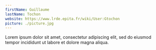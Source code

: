 ```yaml
---
firstName: Guillaume
lastName: Tochon
website: https://www.lrde.epita.fr/wiki/User:Gtochon
picture: ./picture.jpg
---
```


Lorem ipsum dolor sit amet, consectetur adipiscing elit, sed do eiusmod tempor incididunt ut labore et dolore magna aliqua.